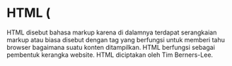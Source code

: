 # HTML (

HTML disebut bahasa markup karena di dalamnya terdapat serangkaian markup atau biasa disebut dengan tag yang berfungsi untuk memberi tahu browser bagaimana suatu konten ditampilkan. HTML berfungsi sebagai pembentuk kerangka website.
HTML diciptakan oleh Tim Berners-Lee.
